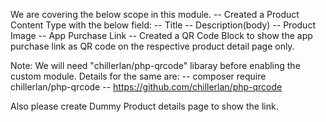 We are covering the below scope in this module.
-- Created a Product Content Type with the below field:
  -- Title
  -- Description(body)
  -- Product Image
  -- App Purchase Link
-- Created a QR Code Block to show the app purchase link as QR code on the respective product detail page only.

Note: We will need "chillerlan/php-qrcode" libaray before enabling the custom module. Details for the same are:
-- composer require chillerlan/php-qrcode
-- https://github.com/chillerlan/php-qrcode 

Also please create Dummy Product details page to show the link.